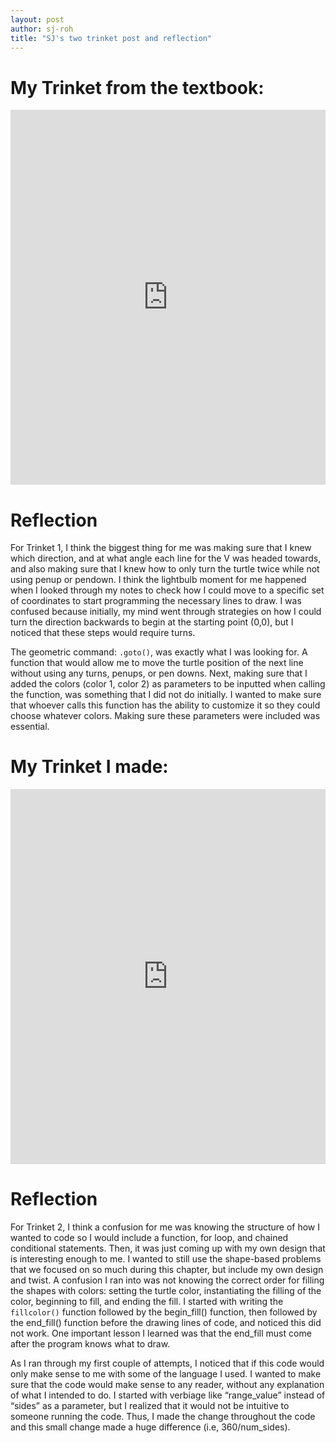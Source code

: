 ```yaml
---
layout: post
author: sj-roh
title: "SJ's two trinket post and reflection"
---
```



# My Trinket from the textbook:

<iframe src="https://trinket.io/embed/python/755b71b955" width="100%" height="600" frameborder="0" marginwidth="0" marginheight="0" allowfullscreen></iframe>

# Reflection

For Trinket 1, I think the biggest thing for me was making sure that I knew which direction, and at what angle each line for the V was headed towards, 
and also making sure that I knew how to only turn the turtle twice while not using penup or pendown. I think the lightbulb moment for me happened when 
I looked through my notes to check how I could move to a specific set of coordinates to start programming the necessary lines to draw. I was confused 
because initially, my mind went through strategies on how I could turn the direction backwards to begin at the starting point (0,0), but I noticed that 
these steps would require turns. 

The geometric command: `.goto()`, was exactly what I was looking for. A function that would allow me to move the turtle position of the next line without 
using any turns, penups, or pen downs. Next, making sure that I added the colors (color 1, color 2) as parameters to be inputted when calling the function, 
was something that I did not do initially. I wanted to make sure that whoever calls this function has the ability to customize it so they could choose whatever 
colors. Making sure these parameters were included was essential. 

# My Trinket I made:

<iframe src="https://trinket.io/embed/python/b11ef55686" width="100%" height="600" frameborder="0" marginwidth="0" marginheight="0" allowfullscreen></iframe>

# Reflection

For Trinket 2, I think a confusion for me was knowing the structure of how I wanted to code so I would include a function, for loop, and chained conditional 
statements. Then, it was just coming up with my own design that is interesting enough to me. I wanted to still use the shape-based problems that we focused 
on so much during this chapter, but include my own design and twist. A confusion I ran into was not knowing the correct order for filling the shapes with 
colors: setting the turtle color, instantiating the filling of the color, beginning to fill, and ending the fill. I started with writing the `fillcolor()` 
function followed by the begin_fill() function, then followed by the end_fill() function before the drawing lines of code, and noticed this did not work. 
One important lesson I learned was that the end_fill must come after the program knows what to draw. 

As I ran through my first couple of attempts, I noticed that if this code would only make sense to me with some of the language I used. I wanted to make sure 
that the code would make sense to any reader, without any explanation of what I intended to do. I started with verbiage like “range_value” instead of “sides” 
as a parameter, but I realized that it would not be intuitive to someone running the code. Thus, I made the change throughout the code and this small change 
made a huge difference (i.e, 360/num_sides). 
